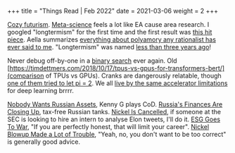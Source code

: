 +++
title = "Things Read | Feb 2022"
date = 2021-03-06
weight = 2
+++

[Cozy futurism](https://nintil.com/cozy-futurism). [Meta-science](https://nintil.com/science-funding-evidence) feels a lot like EA cause area research. I googled "longtermism" for the first time and the first result was [this hit piece](https://aeon.co/essays/why-longtermism-is-the-worlds-most-dangerous-secular-credo). Aella summarizes [everything about polyamory any rationalist has ever said to me](https://aella.substack.com/p/the-polyamory-post). "Longtermism" was named [less than three years ago](https://forum.effectivealtruism.org/posts/qZyshHCNkjs3TvSem/longtermism)!

Never debug off-by-one in a [binary search](https://blog.tylerhou.io/posts/binary-search-with-confidence/) ever again. Old [https://timdettmers.com/2018/10/17/tpus-vs-gpus-for-transformers-bert/](comparison of TPUs vs GPUs). Cranks are dangerously relatable, though [one of them tried to let pi = 2](https://buttondown.email/hillelwayne/archive/that-time-indiana-almost-made-p-32/). We all [live by the same accelerator limitations](https://horace.io/brrr_intro.html) for deep learning brrrr.

[Nobody Wants Russian Assets](https://www.bloomberg.com/opinion/articles/2022-03-01/nobody-wants-russian-assets), Kenny G plays CoD. [Russia's Finances Are Closing Up](https://www.bloomberg.com/opinion/articles/2022-03-02/russia-s-finances-are-closing-up), tax-free Russian tanks. [Nickel Is Cancelled](https://www.bloomberg.com/opinion/articles/2022-03-08/nickel-is-canceled), if someone at the SEC is looking to hire an intern to analyse Elon tweets, I'll do it. [ESG Goes To War](https://www.bloomberg.com/opinion/articles/2022-03-09/esg-goes-to-war), "If you are perfectly honest, that will limit your career". [Nickel Blowup Made a Lot of Trouble](https://www.bloomberg.com/opinion/articles/2022-03-14/nickel-blowup-made-a-lot-of-trouble), "Yeah, no, you don't want to be too correct" is generally good advice.
